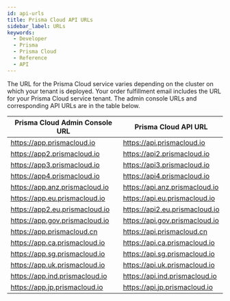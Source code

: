 ```yaml
---
id: api-urls
title: Prisma Cloud API URLs
sidebar_label: URLs
keywords:
  - Developer
  - Prisma
  - Prisma Cloud
  - Reference
  - API
---
```

  
The URL for the Prisma Cloud service varies depending on the cluster on which your tenant is deployed. Your order fulfillment email includes the URL for your Prisma Cloud service tenant. The admin console URLs and corresponding API URLs are in the table below.

| Prisma Cloud Admin Console URL |  Prisma Cloud API URL |
| ------------- | ----------- |
| <https://app.prismacloud.io>   | <https://api.prismacloud.io> |
| <https://app2.prismacloud.io>   | <https://api2.prismacloud.io> |
| <https://app3.prismacloud.io>   | <https://api3.prismacloud.io> |
| <https://app4.prismacloud.io>   | <https://api4.prismacloud.io> |
| <https://app.anz.prismacloud.io>   | <https://api.anz.prismacloud.io> |
| <https://app.eu.prismacloud.io>   | <https://api.eu.prismacloud.io> |
| <https://app2.eu.prismacloud.io>   | <https://api2.eu.prismacloud.io> |
| <https://app.gov.prismacloud.io>   | <https://api.gov.prismacloud.io> |
| <https://app.prismacloud.cn>   | <https://api.prismacloud.cn> |
| <https://app.ca.prismacloud.io>   | <https://api.ca.prismacloud.io> |
| <https://app.sg.prismacloud.io>   | <https://api.sg.prismacloud.io> |
| <https://app.uk.prismacloud.io>   | <https://api.uk.prismacloud.io> |
| <https://app.ind.prismacloud.io>   | <https://api.ind.prismacloud.io> |
| <https://app.jp.prismacloud.io>   | <https://api.jp.prismacloud.io> |
